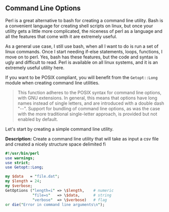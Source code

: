 ## Command Line Options

Perl is a great alternative to bash for creating a command line utility. Bash is
a convenient language for creating shell scripts on linux, but once your utility
gets a little more complicated, the niceness of perl as a language and all the
features that come with it are extremely useful.

As a general use case, I still use bash, when all I want to do is run a set of
linux commands. Once I start needing if-else statements, loops, functions, I
move on to perl. Yes, bash has these features, but the code and syntax is ugly
and difficult to read. Perl is available on all linux systems, and it is an
extremely useful utility here.

If you want to be POSIX compliant, you will benefit from the ```Getopt::Long``` 
module when creating command line utilities.

> This function adheres to the POSIX syntax for command line options, with GNU 
> extensions. In general, this means that options have long names instead of 
> single letters, and are introduced with a double dash "--". Support for 
> bundling of command line options, as was the case with the more traditional 
> single-letter approach, is provided but not enabled by default.

Let's start by creating a simple command line utility.

**Description:** Create a command line utility that will take as input a csv
file and created a nicely structure space delimited fi

```perl
#!/usr/bin/perl
use warnings;
use strict;
use Getopt::Long;

my $data   = "file.dat";
my $length = 24;
my $verbose;
GetOptions ("length=i" => \$length,    # numeric
            "file=s"   => \$data,      # string
            "verbose"  => \$verbose)   # flag
or die("Error in command line arguments\n");
```
